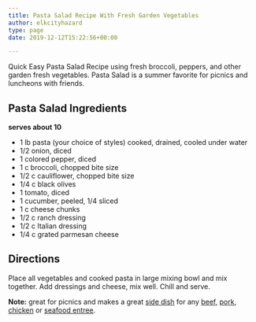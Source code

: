 ```yaml
---
title: Pasta Salad Recipe With Fresh Garden Vegetables
author: elkcityhazard
type: page
date: 2019-12-12T15:22:56+00:00

---
```

Quick Easy Pasta Salad Recipe using fresh broccoli, peppers, and other garden fresh vegetables. Pasta Salad is a summer favorite for picnics and luncheons with friends.

## Pasta Salad Ingredients

**serves about 10**

  * 1 lb pasta (your choice of styles) cooked, drained, cooled under water
  * 1/2 onion, diced
  * 1 colored pepper, diced
  * 1 c broccoli, chopped bite size
  * 1/2 c cauliflower, chopped bite size
  * 1/4 c black olives
  * 1 tomato, diced
  * 1 cucumber, peeled, 1/4 sliced
  * 1 c cheese chunks
  * 1/2 c ranch dressing
  * 1/2 c Italian dressing
  * 1/4 c grated parmesan cheese

## Directions

Place all vegetables and cooked pasta in large mixing bowl and mix together. Add dressings and cheese, mix well. Chill and serve.

**Note:** great for picnics and makes a great [side dish][1] for any [beef][2], [pork][3], [chicken][4] or [seafood entree][5].

 [1]: /wordpress/institutional-recipes-for-200/easy-side-dishes/
 [2]: /wordpress/beef-dishes/
 [3]: /wordpress/easy-pork-recipes/
 [4]: /wordpress/quick-and-easy-chicken-recipes/
 [5]: /wordpress/seafood-dishes/
